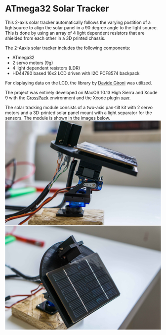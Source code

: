 # ATmega32 Solar Tracker

This 2-axis solar tracker automatically follows the varying postition of a lightsource to align the solar panel in a 90 degree angle to the light source. This is done by using an array of 4 light dependent resistors that are shielded from each other in a 3D printed chassis. 

The 2-Aaxis solar tracker includes the following components:
* ATmega32
* 2 servo motors (9g)
* 4 light dependent resistors (LDR)
* HD44780 based 16x2 LCD driven with I2C PCF8574 backpack

For displaying data on the LCD, the library by [Davide Gironi](http://davidegironi.blogspot.com/2013/06/an-avr-atmega-library-for-hd44780-based.html#.Wy-JMS3qigQ) was utilized.

The project was entirely developed on MacOS 10.13 High Sierra and Xcode 9 with the [CrossPack](https://www.obdev.at/products/crosspack/index.html) environment and the Xcode plugin [xavr](https://github.com/jawher/xavr).

The solar tracking module consists of a two-axis pan-tilt kit with 2 servo motors and a 3D-printed solar panel mount with a light separator for the sensors. The module is shown in the images below.
![Solar Module Side View](/img/Panel_sideview.jpg)
![Solar Module Top View](/img/panel_topview.jpg)
